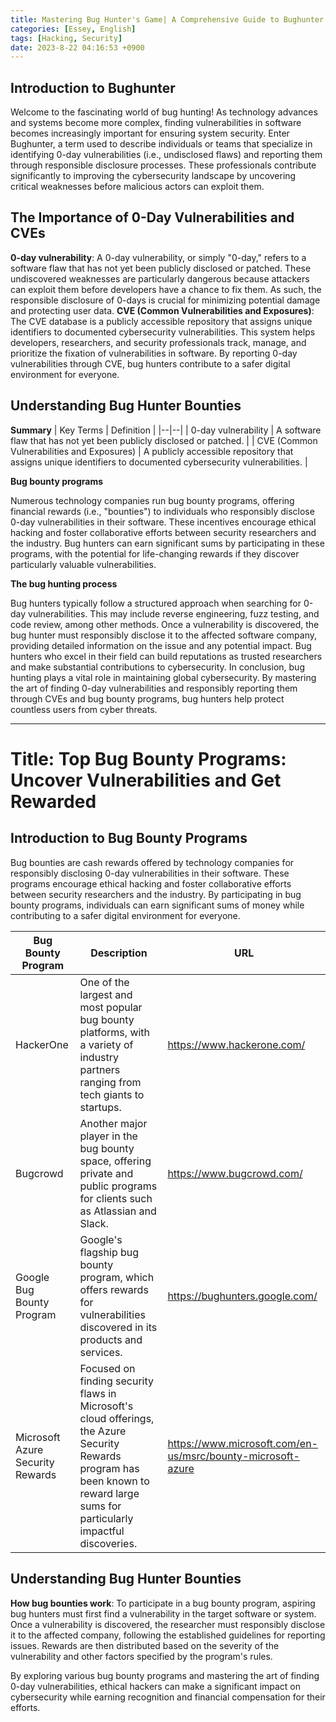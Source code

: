 ```yaml
---
title: Mastering Bug Hunter's Game| A Comprehensive Guide to Bughunter
categories: [Essey, English]
tags: [Hacking, Security]
date: 2023-8-22 04:16:53 +0900
---
```



Introduction to Bughunter
------------------------

Welcome to the fascinating world of bug hunting! As technology advances and systems become more complex, finding vulnerabilities in software becomes increasingly important for ensuring system security. Enter Bughunter, a term used to describe individuals or teams that specialize in identifying 0-day vulnerabilities (i.e., undisclosed flaws) and reporting them through responsible disclosure processes. These professionals contribute significantly to improving the cybersecurity landscape by uncovering critical weaknesses before malicious actors can exploit them.

The Importance of 0-Day Vulnerabilities and CVEs
---------------------------------------------------
**0-day vulnerability**: A 0-day vulnerability, or simply "0-day," refers to a software flaw that has not yet been publicly disclosed or patched. These undiscovered weaknesses are particularly dangerous because attackers can exploit them before developers have a chance to fix them. As such, the responsible disclosure of 0-days is crucial for minimizing potential damage and protecting user data.
**CVE (Common Vulnerabilities and Exposures)**: The CVE database is a publicly accessible repository that assigns unique identifiers to documented cybersecurity vulnerabilities. This system helps developers, researchers, and security professionals track, manage, and prioritize the fixation of vulnerabilities in software. By reporting 0-day vulnerabilities through CVE, bug hunters contribute to a safer digital environment for everyone.


Understanding Bug Hunter Bounties
-------------------------------
**Summary**
| Key Terms | Definition |
|--|--|
| 0-day vulnerability | A software flaw that has not yet been publicly disclosed or patched. |
| CVE (Common Vulnerabilities and Exposures) | A publicly accessible repository that assigns unique identifiers to documented cybersecurity vulnerabilities. | 

**Bug bounty programs**

Numerous technology companies run bug bounty programs, offering financial rewards (i.e., "bounties") to individuals who responsibly disclose 0-day vulnerabilities in their software. These incentives encourage ethical hacking and foster collaborative efforts between security researchers and the industry. Bug hunters can earn significant sums by participating in these programs, with the potential for life-changing rewards if they discover particularly valuable vulnerabilities.

**The bug hunting process**

Bug hunters typically follow a structured approach when searching for 0-day vulnerabilities. This may include reverse engineering, fuzz testing, and code review, among other methods. Once a vulnerability is discovered, the bug hunter must responsibly disclose it to the affected software company, providing detailed information on the issue and any potential impact. Bug hunters who excel in their field can build reputations as trusted researchers and make substantial contributions to cybersecurity.
In conclusion, bug hunting plays a vital role in maintaining global cybersecurity. By mastering the art of finding 0-day vulnerabilities and responsibly reporting them through CVEs and bug bounty programs, bug hunters help protect countless users from cyber threats.

---
Title: Top Bug Bounty Programs: Uncover Vulnerabilities and Get Rewarded
==================================================================

Introduction to Bug Bounty Programs
------------------------------------

Bug bounties are cash rewards offered by technology companies for responsibly disclosing 0-day vulnerabilities in their software. These programs encourage ethical hacking and foster collaborative efforts between security researchers and the industry. By participating in bug bounty programs, individuals can earn significant sums of money while contributing to a safer digital environment for everyone.

| Bug Bounty Program | Description | URL | 
|---|---|---|
| HackerOne | One of the largest and most popular bug bounty platforms, with a variety of industry partners ranging from tech giants to startups. | https://www.hackerone.com/ | 
| Bugcrowd | Another major player in the bug bounty space, offering private and public programs for clients such as Atlassian and Slack. | https://www.bugcrowd.com/ | 
| Google Bug Bounty Program | Google's flagship bug bounty program, which offers rewards for vulnerabilities discovered in its products and services. | https://bughunters.google.com/ | 
| Microsoft Azure Security Rewards | Focused on finding security flaws in Microsoft's cloud offerings, the Azure Security Rewards program has been known to reward large sums for particularly impactful discoveries. | https://www.microsoft.com/en-us/msrc/bounty-microsoft-azure |

Understanding Bug Hunter Bounties
-------------------------------

**How bug bounties work**: To participate in a bug bounty program, aspiring bug hunters must first find a vulnerability in the target software or system. Once a vulnerability is discovered, the researcher must responsibly disclose it to the affected company, following the established guidelines for reporting issues. Rewards are then distributed based on the severity of the vulnerability and other factors specified by the program's rules.

By exploring various bug bounty programs and mastering the art of finding 0-day vulnerabilities, ethical hackers can make a significant impact on cybersecurity while earning recognition and financial compensation for their efforts.